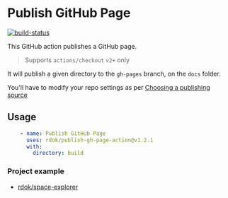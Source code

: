 # Publish GitHub Page

[![build-status](https://github.com/rdok/publish-gh-page-action/workflows/build-status/badge.svg)](https://github.com/rdok/publish-gh-page-action/actions?query=workflow%3Abuild-status)

This GitHub action publishes a GitHub page.

> Supports `actions/checkout` `v2+` only

It will publish a given directory to the `gh-pages` branch, on the `docs` folder.  

You'll have to modify your repo settings as per [Choosing a publishing source](https://docs.github.com/en/github/working-with-github-pages/configuring-a-publishing-source-for-your-github-pages-site)

## Usage

```yml
    - name: Publish GitHub Page
      uses: rdok/publish-gh-page-action@v1.2.1
      with:
        directory: build
```

### Project example
- [rdok/space-explorer](https://github.com/rdok/space-explorer/blob/master/.github/workflows/deploy-react.yml#L20)
